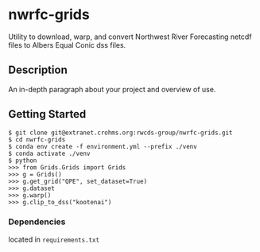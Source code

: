 # nwrfc-grids

Utility to download, warp, and convert Northwest River Forecasting netcdf files to Albers Equal Conic dss files.

## Description

An in-depth paragraph about your project and overview of use.

## Getting Started

```
$ git clone git@extranet.crohms.org:rwcds-group/nwrfc-grids.git
$ cd nwrfc-grids
$ conda env create -f environment.yml --prefix ./venv 
$ conda activate ./venv
$ python
>>> from Grids.Grids import Grids
>>> g = Grids()
>>> g.get_grid("QPE", set_dataset=True)
>>> g.dataset
>>> g.warp()
>>> g.clip_to_dss("kootenai")
```

### Dependencies

located in `requirements.txt`

